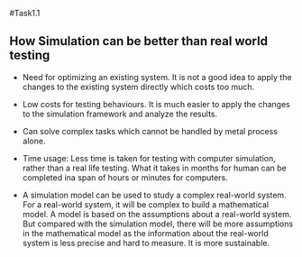 #Task1.1

## How Simulation can be better than real world testing

* Need for optimizing an existing system. It is not a good idea to
  apply the changes to the existing system directly which costs too much.

* Low costs for testing behaviours. It is
  much easier to apply the changes to the simulation framework and analyze the
  results.

* Can solve complex tasks which cannot be handled by metal process alone.

* Time usage: Less time is taken for testing with computer simulation, rather than a real life testing. What it takes in
  months for human can be completed ina span of hours or minutes for computers.

* A simulation model can be used to study a complex real-world system.
  For a real-world system, it will be complex to build a mathematical
  model. A model is based on the assumptions about a real-world system.
  But compared with the simulation model, there will be more assumptions in the mathematical model as the information
  about the
  real-world system is less precise and hard to measure. It is more sustainable.




